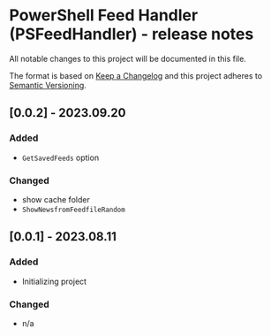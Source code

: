 # PowerShell Feed Handler (PSFeedHandler) - release notes

All notable changes to this project will be documented in this file.

The format is based on [Keep a Changelog](http://keepachangelog.com/) and this project adheres to [Semantic Versioning](http://semver.org/).

## [0.0.2] - 2023.09.20

### Added

- `GetSavedFeeds` option

### Changed

- show cache folder
- `ShowNewsfromFeedfileRandom`

## [0.0.1] - 2023.08.11

### Added

- Initializing project

### Changed

- n/a

